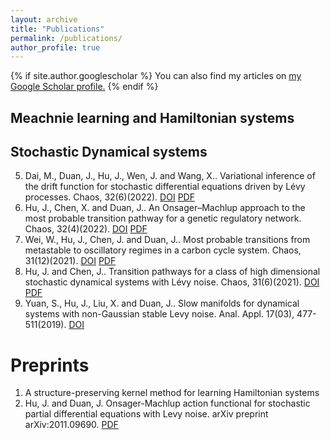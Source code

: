 ```yaml
---
layout: archive
title: "Publications"
permalink: /publications/
author_profile: true
---
```


{% if site.author.googlescholar %}
  You can also find my articles on <u><a href="{{site.author.googlescholar}}">my Google Scholar profile</a>.</u>
{% endif %}

## Meachnie learning and Hamiltonian systems


## Stochastic Dynamical systems
5. Dai, M., Duan, J., Hu, J., Wen, J. and Wang, X.. Variational inference of the drift function for stochastic differential equations driven by Lévy processes. Chaos, 32(6)(2022).  [DOI](https://pubs.aip.org/aip/cha/article/32/6/061103/2835746)  [PDF](https://arxiv.org/abs/2103.15080)
4. Hu, J., Chen, X. and Duan, J.. An Onsager–Machlup approach to the most probable transition pathway for a genetic regulatory network. Chaos, 32(4)(2022).  [DOI](https://pubs.aip.org/aip/cha/article-abstract/32/4/041103/2835610/An-Onsager-Machlup-approach-to-the-most-probable?redirectedFrom=fulltext)  [PDF](https://arxiv.org/abs/2203.00864)
3. Wei, W., Hu, J., Chen, J. and Duan, J.. Most probable transitions from metastable to oscillatory regimes in a carbon cycle system. Chaos, 31(12)(2021).  [DOI](https://pubs.aip.org/aip/cha/article-abstract/31/12/121102/282150/Most-probable-transitions-from-metastable-to?redirectedFrom=fulltext)  [PDF](https://arxiv.org/abs/2109.14905)
2. Hu, J. and Chen, J.. Transition pathways for a class of high dimensional stochastic dynamical systems with Lévy noise. Chaos, 31(6)(2021).  [DOI](https://pubs.aip.org/aip/cha/article-abstract/31/6/063138/1059632/Transition-pathways-for-a-class-of-high?redirectedFrom=fulltext) [PDF](https://arxiv.org/abs/2103.07165)
1. Yuan, S., Hu, J., Liu, X. and Duan, J.. Slow manifolds for dynamical systems with non-Gaussian stable Levy noise. Anal. Appl. 17(03), 477-511(2019).  [DOI](https://www.worldscientific.com/doi/abs/10.1142/S0219530519500027)



#  Preprints

1. A structure-preserving kernel method for learning Hamiltonian systems
2. Hu, J. and Duan, J. Onsager-Machlup action functional for stochastic partial differential equations with Levy noise. arXiv preprint arXiv:2011.09690. [PDF](https://arxiv.org/abs/2011.09690)
